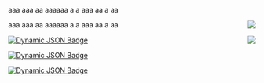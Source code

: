aaa
aaa
aa
aaaaaa
a
a
aaa
aa
a
aa

<a href="https://github.com/Farewe1ll">
  <img align="right" src="https://github-readme-stats.vercel.app/api?username=Farewe1ll&show_icons=true&theme=tokyonight&hide=contribs,prs&layout=compact" />
</a>

aaa
aaa
aa
aaaaaa
a
a
aaa
aa
a
aa

<a href="https://github.com/Farewe1ll">
  <img align="right" src="https://github-readme-stats.vercel.app/api/top-langs/?username=Farewe1ll&theme=tokyonight&layout=compact" />
</a>

[![Dynamic JSON Badge](https://img.shields.io/badge/dynamic/json?url=https%3A%2F%2Fapi.bilibili.com%2Fx%2Frelation%2Fstat%3Fvmid%3D681235442&query=%24.data.follower&suffix=%20followers&style=for-the-badge&label=Bilibili&labelColor=FE7398&color=282c34)](https://space.bilibili.com/681235442)

[![Dynamic JSON Badge](https://img.shields.io/badge/dynamic/json?url=https%3A%2F%2Fapi.swo.moe%2Fstats%2Fsteamgames%2F76561199517635236&query=count&suffix=%20games&style=for-the-badge&label=Steam&labelColor=134375&color=0b1a37)](https://steamcommunity.com/profiles/76561199517635236/)

[![Dynamic JSON Badge](https://img.shields.io/badge/dynamic/json?url=https%3A%2F%2Fapi.spencerwoo.com%2Fsubstats%2F%3Fsource%3Dgithub%26queryKey%3DFarewe1ll&query=%24.data.totalSubs&suffix=%20followers&style=for-the-badge&label=Github&labelColor=282c34&color=181717)](https://github.com/Farewe1ll)
